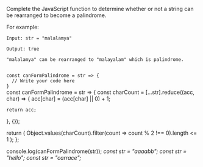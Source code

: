 Complete the JavaScript function to determine whether or not a string can be rearranged to become a palindrome.

For example:

```text
Input: str = "malalamya"

Output: true

"malalamya" can be rearranged to "malayalam" which is palindrome.
```

<codeblock language="javascript" type="exercise" testMode="multipleInput">
<code>
const canFormPalindrome = str => {
  // Write your code here
}
</code>

<solution>
const canFormPalindrome = str => {
  const charCount = [...str].reduce((acc, char) => {
    acc[char] = (acc[char] || 0) + 1;

    return acc;
  }, {});

  return (
    Object.values(charCount).filter(count => count % 2 !== 0).length <= 1
  );
};

</solution>

<testcases>
<caller>
console.log(canFormPalindrome(str));
</caller>
<testcase>
<i>
const str = "aaaabb";
</i>
</testcase>
<testcase>
<i>
const str = "hello";
</i>
</testcase>
<testcase>
<i>
const str = "carrace";
</i>
</testcase>
</testcases>
</codeblock>
